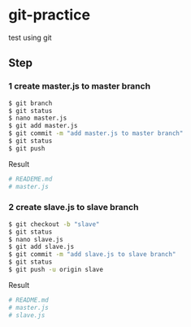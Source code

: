 # git-practice
test using git

## Step
### 1 create master.js to master branch
```bash
$ git branch 
$ git status
$ nano master.js
$ git add master.js
$ git commit -m "add master.js to master branch"
$ git status
$ git push
```
Result
```bash
# READEME.md
# master.js
```

### 2 create slave.js to slave branch
```bash
$ git checkout -b "slave"
$ git status
$ nano slave.js
$ git add slave.js
$ git commit -m "add slave.js to slave branch"
$ git status
$ git push -u origin slave
```
Result
```bash
# README.md
# master.js
# slave.js
```